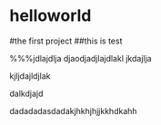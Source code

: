 # helloworld
#the first project
##this is test

%%%jdlajdlja
djaodjadjlajdlakl
jkdajlja

kjljdajldjlak

dalkdjajd


dadadadasdadakjhkhjhjjkkhdkahh